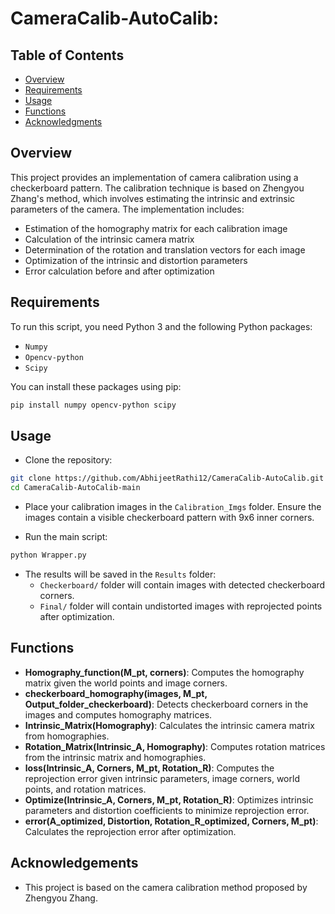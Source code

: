 # CameraCalib-AutoCalib:

## Table of Contents

- [Overview](#overview)
- [Requirements](#requirements)
- [Usage](#usage)
- [Functions](#functions)
- [Acknowledgments](#acknowledgments)

## Overview

This project provides an implementation of camera calibration using a checkerboard pattern. The calibration technique is based on Zhengyou Zhang's method, which involves estimating the intrinsic and extrinsic parameters of the camera. The implementation includes:

- Estimation of the homography matrix for each calibration image
- Calculation of the intrinsic camera matrix
- Determination of the rotation and translation vectors for each image
- Optimization of the intrinsic and distortion parameters
- Error calculation before and after optimization

## Requirements

To run this script, you need Python 3 and the following Python packages:
- `Numpy`
- `Opencv-python`
- `Scipy`


You can install these packages using pip:

```bash
pip install numpy opencv-python scipy
```

## Usage

* Clone the repository:
```bash
git clone https://github.com/AbhijeetRathi12/CameraCalib-AutoCalib.git
cd CameraCalib-AutoCalib-main
```

* Place your calibration images in the `Calibration_Imgs` folder. Ensure the images contain a visible checkerboard pattern with 9x6 inner corners.

* Run the main script:
```bash
python Wrapper.py
```

* The results will be saved in the `Results` folder:
    - `Checkerboard/` folder will contain images with detected checkerboard corners.
    - `Final/` folder will contain undistorted images with reprojected points after optimization.


## Functions

- **Homography_function(M_pt, corners)**: Computes the homography matrix given the world points and image corners.
- **checkerboard_homography(images, M_pt, Output_folder_checkerboard)**: Detects checkerboard corners in the images and computes homography matrices.
- **Intrinsic_Matrix(Homography)**: Calculates the intrinsic camera matrix from homographies.
- **Rotation_Matrix(Intrinsic_A, Homography)**: Computes rotation matrices from the intrinsic matrix and homographies.
- **loss(Intrinsic_A, Corners, M_pt, Rotation_R)**: Computes the reprojection error given intrinsic parameters, image corners, world points, and rotation matrices.
- **Optimize(Intrinsic_A, Corners, M_pt, Rotation_R)**: Optimizes intrinsic parameters and distortion coefficients to minimize reprojection error.
- **error(A_optimized, Distortion, Rotation_R_optimized, Corners, M_pt)**: Calculates the reprojection error after optimization.


## Acknowledgements

- This project is based on the camera calibration method proposed by Zhengyou Zhang.


